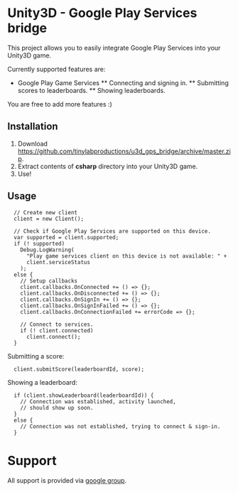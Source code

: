 # Unity3D - Google Play Services bridge

This project allows you to easily integrate Google Play Services into your
Unity3D game.

Currently supported features are:

* Google Play Game Services
** Connecting and signing in.
** Submitting scores to leaderboards.
** Showing leaderboards.

You are free to add more features :)

## Installation

1. Download https://github.com/tinylabproductions/u3d_gps_bridge/archive/master.zip.
2. Extract contents of **csharp** directory into your Unity3D game.
3. Use!

## Usage

      // Create new client
      client = new Client();
      
      // Check if Google Play Services are supported on this device.
      var supported = client.supported;
      if (! supported)
        Debug.LogWarning(
          "Play game services client on this device is not available: " +
          client.serviceStatus
        );
      else {
        // Setup callbacks
        client.callbacks.OnConnected += () => {};
        client.callbacks.OnDisconnected += () => {};
        client.callbacks.OnSignIn += () => {};
        client.callbacks.OnSignInFailed += () => {};
        client.callbacks.OnConnectionFailed += errorCode => {};

        // Connect to services.
        if (! client.connected)
          client.connect();
      }

Submitting a score:

      client.submitScore(leaderboardId, score);

Showing a leaderboard:

      if (client.showLeaderboard(leaderboardId)) {
        // Connection was established, activity launched, 
        // should show up soon.
      }
      else {
        // Connection was not established, trying to connect & sign-in.
      }

# Support

All support is provided via 
[google group](https://groups.google.com/forum/#!forum/u3d_gps_bridge).
